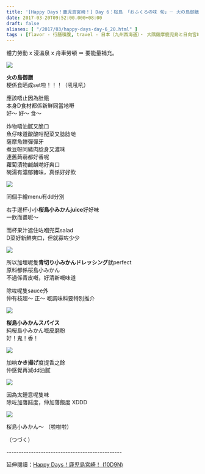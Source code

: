 ```yaml
---
title: '[Happy Days！鹿児島宮崎！] Day 6：桜島 「おふくろの味 旬」－ 火の島御膳'
date: 2017-03-20T09:52:00.000+08:00
draft: false
aliases: [ "/2017/03/happy-days-day-6_20.html" ]
tags : [flavor - 行膳積腹, travel - 日本（九州西海道）・ 大隅薩摩鹿児島と日向宮崎]
---
```


體力勞動 x 浸溫泉 x 舟車勞頓 ＝ 要能量補充。  

![](/images/kojkmi6g.jpg)

**火の島御膳**  
梗係食晒成set啦！！！（吼吼吼）

  

應該唔止因為肚餓  
本身D食材都係新鮮同當地嘢  
好～ 好～ 食～

  

炸物唔油膩又脆口  
魚仔味道酸酸咁配菜又腍腍哋  
薩摩魚餅彈彈牙  
煮豆呀同豬肉腍身又濃味  
連舊蒟蒻都好香呢  
蘿蔔漬物鹹鹹哋好爽口  
碗湯有濃郁豬味，真係好好飲

![](/images/kojkmi6g1.jpg)

同個手繪menu有dd分別

  

右手邊杯小小**桜島小みかんjuice**好好味  
一飲而盡呢～

  

而杯果汁遮住咗嗰兜菜salad  
D菜好新鮮爽口，但就寡咗少少

![](/images/kojkmi6g2.jpg)

所以加埋呢隻**青切り小みかんドレッシング**就perfect  
原料都係桜島小みかん  
不過係青皮嘅，好清新嘅味道

  

除咗呢隻sauce外  
仲有枝超～ 正～ 嘅調味料要特別推介

![](/images/kojkmi6g3.jpg)

**桜島小みかんスパイス**  
純桜島小みかん嘅皮磨粉  
好！鬼！香！

![](/images/kojkmi6g4.jpg)

加响**かき揚げ**度提香之餘  
仲感覺再減dd油膩

![](/images/kojkmi6g5.jpg)

因為太鍾意呢隻味  
除咗加落餸度，仲加落飯度 XDDD

![](/images/kojkmi6g6.jpg)

桜島小みかん～ （啦啦啦）

  

  

  

（つづく）  
  
\-----------------------------------------------  
  
延伸閱讀：[Happy Days！鹿児島宮崎！ (10D9N)](https://hidie.net/kojkmi10d9n/)
